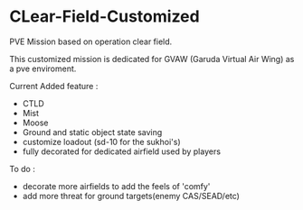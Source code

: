 # CLear-Field-Customized
PVE Mission based on operation clear field.

This customized mission is dedicated for GVAW (Garuda Virtual Air Wing) as a pve enviroment.

Current Added feature :
- CTLD
- Mist
- Moose
- Ground and static object state saving
- customize loadout (sd-10 for the sukhoi's)
- fully decorated for dedicated airfield used by players

To do :
- decorate more airfields to add the feels of 'comfy'
- add more threat for ground targets(enemy CAS/SEAD/etc)
